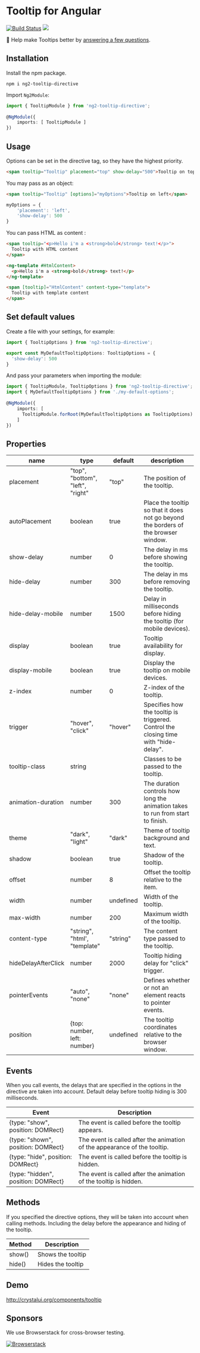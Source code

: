 # Tooltip for Angular

[![Build Status](https://travis-ci.org/drozhzhin-n-e/ng2-tooltip-directive.svg?branch=master)](https://travis-ci.org/drozhzhin-n-e/ng2-tooltip-directive) <img src="https://badgen.net/bundlephobia/min/ng2-tooltip-directive" />

🔬️ Help make Tooltips better by [answering a few questions](https://docs.google.com/forms/d/e/1FAIpQLSfuDYQLyGWLApEtnQH5wD2_HNjEM7lV_XJAhrQZEPm14mBZ-A/viewform).

## Installation

Install the npm package.

    npm i ng2-tooltip-directive
        
Import `Ng2Module`:

```ts
import { TooltipModule } from 'ng2-tooltip-directive';
 
@NgModule({
    imports: [ TooltipModule ]
}) 
```

## Usage
    
Options can be set in the directive tag, so they have the highest priority.

```html
<span tooltip="Tooltip" placement="top" show-delay="500">Tooltip on top</span>
```

You may pass as an object:

```html
<span tooltip="Tooltip" [options]="myOptions">Tooltip on left</span>
```
```ts
myOptions = {
    'placement': 'left',
    'show-delay': 500
}
```

You can pass HTML as content :

```html
<span tooltip="<p>Hello i'm a <strong>bold</strong> text!</p>">
  Tooltip with HTML content
</span>
```

```html
<ng-template #HtmlContent>
  <p>Hello i'm a <strong>bold</strong> text!</p>
</ng-template>

<span [tooltip]="HtmlContent" content-type="template">
  Tooltip with template content
</span>
```

## Set default values

Create a file with your settings, for example:
```ts
import { TooltipOptions } from 'ng2-tooltip-directive';

export const MyDefaultTooltipOptions: TooltipOptions = {
  'show-delay': 500
}
```
    
And pass your parameters when importing the module:
```ts
import { TooltipModule, TooltipOptions } from 'ng2-tooltip-directive';
import { MyDefaultTooltipOptions } from './my-default-options';
 
@NgModule({
    imports: [ 
      TooltipModule.forRoot(MyDefaultTooltipOptions as TooltipOptions)
    ]
})
```

## Properties

| name             | type                                | default | description                                 |
|------------------|-------------------------------------|---------|---------------------------------------------|
| placement        | "top", "bottom", "left", "right"    | "top"   | The position of the tooltip.                |
| autoPlacement    | boolean                             | true    | Place the tooltip so that it does not go beyond the borders of the browser window. |
| show-delay       | number                              | 0       | The delay in ms before showing the tooltip. |
| hide-delay       | number                              | 300     | The delay in ms before removing the tooltip. |
| hide-delay-mobile      | number                        | 1500    | Delay in milliseconds before hiding the tooltip (for mobile devices). |
| display          | boolean                             | true    | Tooltip availability for display.           |
| display-mobile   | boolean                             | true    | Display the tooltip on mobile devices.      |
| z-index          | number                              | 0       | Z-index of the tooltip.                     |
| trigger          | "hover", "click"                    | "hover" | Specifies how the tooltip is triggered. Control the closing time with "hide-delay". |
| tooltip-class    | string                              |         | Classes to be passed to the tooltip.        |
| animation-duration | number                            | 300     | The duration controls how long the animation takes to run from start to finish. |
| theme            | "dark", "light"                     | "dark"  | Theme of tooltip background and text.       |
| shadow           | boolean                             | true    | Shadow of the tooltip.                      |
| offset           | number                              | 8       | Offset the tooltip relative to the item.    |
| width            | number                              | undefined | Width of the tooltip.                     |
| max-width        | number                              | 200     | Maximum width of the tooltip.               |
| content-type     | "string", "html', "template"        | "string" | The content type passed to the tooltip.    |
| hideDelayAfterClick | number                           | 2000    | Tooltip hiding delay for "click" trigger.   |
| pointerEvents    | "auto", "none"                      | "none"  | Defines whether or not an element reacts to pointer events. |
| position         | {top: number, left: number}         | undefined | The tooltip coordinates relative to the browser window. |

## Events

When you call events, the delays that are specified in the options in the directive are taken into account. Default delay before tooltip hiding is 300 milliseconds.

| Event            | Description                                                                                 |
|------------------|---------------------------------------------------------------------------------------------|
| {type: "show", position: DOMRect} | The event is called before the tooltip appears. |
| {type: "shown", position: DOMRect} | The event is called after the animation of the appearance of the tooltip. |
| {type: "hide", position: DOMRect} | The event is called before the tooltip is hidden. |
| {type: "hidden", position: DOMRect} | The event is called after the animation of the tooltip is hidden. |

## Methods

If you specified the directive options, they will be taken into account when calling methods. Including the delay before the appearance and hiding of the tooltip.

| Method           | Description                                                                                 |
|------------------|---------------------------------------------------------------------------------------------|
| show()           | Shows the tooltip                                                                           |
| hide()           | Hides the tooltip                                                                           |

## Demo
http://crystalui.org/components/tooltip

## Sponsors

We use Browserstack for cross-browser testing.

[![Browserstack](http://crystalui.org/assets/img/browserstack-logo.png)](http://browserstack.com/)
